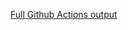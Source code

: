 [Full Github Actions output](https://github.com/Ven0m0/Pihole-Lists/actions/runs/18929170392?check_suite_focus=true)
